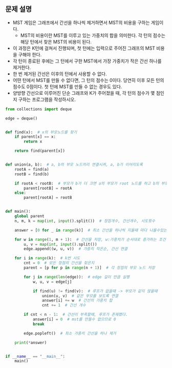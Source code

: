 ## 문제 설명

- MST 게임은 그래프에서 간선을 하나씩 제거하면서 MST의 비용을 구하는 게임이다. 
   - MST의 비용이란 MST를 이루고 있는 가중치의 합을 의미한다. 각 턴의 점수는 해당 턴에서 찾은 MST의 비용이 된다. 
- 이 과정은 K턴에 걸쳐서 진행되며, 첫 턴에는 입력으로 주어진 그래프의 MST 비용을 구해야 한다.
- 각 턴이 종료된 후에는 그 턴에서 구한 MST에서 가장 가중치가 작은 간선 하나를 제거한다.
- 한 번 제거된 간선은 이후의 턴에서 사용할 수 없다.
- 어떤 턴에서 MST를 만들 수 없다면, 그 턴의 점수는 0이다. 당연히 이후 모든 턴의 점수도 0점이다. 첫 턴에 MST를 만들 수 없는 경우도 있다.
- 양방향 간선으로 이루어진 단순 그래프와 K가 주어졌을 때, 각 턴의 점수가 몇 점인지 구하는 프로그램을 작성하시오.


``` python
from collections import deque

edge = deque()


def find(x):  # x의 부모노드를 찾기
    if parent[x] == x:
        return x

    return find(parent[x])


def union(a, b):  # a, b의 부모 노드끼리 연결시켜, a, b가 이어지도록
    rootA = find(a)
    rootB = find(b)

    if rootA < rootB:  # 부모가 b가 더 크면 a의 부모가 root 노드를 하고 b의 부모는 a를 부모로 삼으면서, b의 부모와 a의 부모가 동일하도록
        parent[rootB] = rootA
    else:
        parent[rootA] = rootB


def main():
    global parent
    n, m, k = map(int, input().split())  # 정점개수, 간선개수, 시도횟수

    answer = [0 for _ in range(k)]  # 최소 간선을 하나씩 지울때 마다 나올수있는 최소 가중치

    for w in range(1, m + 1):  # 간선을 저장, w:가중치가 순서대로 증가하는 조건
        u, v = map(int, input().split())
        edge.append((w, u, v))  # 가중치 작은순, 간선 연결

    for i in range(k):  # k번 시도
        cnt = 0  # 모든 정점의 간선을 찾은지
        parent = [p for p in range(n + 1)]  # 각 정점의 부모 노드 저장

        for j in range(len(edge)):  # edge 길이 만큼 실행
            w, u, v = edge[j]

            if find(u) != find(v):  # 루프가 없을때 -> 부모가 같지 않을때
                union(u, v)  # 같은 부모를 보도록 연결
                answer[i] += w  # 간선의 가중치 합
                cnt += 1  # 간선 개수

        if cnt < n - 1:  # 간선이 부족할때, 루프가 존재했다.
            answer[i] = 0  # mst를 만들수 없으므로 0
            break

        edge.popleft()  # 최소 가중치 간선을 하나 제거

    print(*answer)


if __name__ == "__main__":
    main()

```